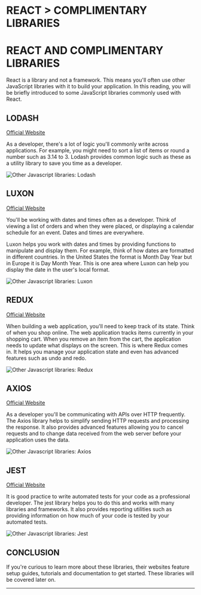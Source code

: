 # REACT > COMPLIMENTARY LIBRARIES
# REACT AND COMPLIMENTARY LIBRARIES

React is a library and not a framework. This means you'll often use other JavaScript libraries with it to build your application. In this reading, you will be briefly introduced to some JavaScript libraries commonly used with React.

## LODASH

[Official Website](https://lodash.com/)

As a developer, there's a lot of logic you'll commonly write across applications. For example, you might need to sort a list of items or round a number such as 3.14 to 3. Lodash provides common logic such as these as a utility library to save you time as a developer.

![Other Javascript libraries: Lodash](https://d3c33hcgiwev3.cloudfront.net/imageAssetProxy.v1/6PPhvQmNRMmz4b0JjSTJAg_2fa2b1bd3ab94ace92fd29cc0f2552e1_lodash.png?expiry=1750118400000&hmac=XHVrVjZw-43DvQqdUYkl4oYLq7uZ-gclzDZff88MwIA)

## LUXON

[Official Website](https://moment.github.io/luxon/#/)

You'll be working with dates and times often as a developer. Think of viewing a list of orders and when they were placed, or displaying a calendar schedule for an event. Dates and times are everywhere.

Luxon helps you work with dates and times by providing functions to manipulate and display them. For example, think of how dates are formatted in different countries. In the United States the format is Month Day Year but in Europe it is Day Month Year. This is one area where Luxon can help you display the date in the user's local format.

![Other Javascript libraries: Luxon](https://d3c33hcgiwev3.cloudfront.net/imageAssetProxy.v1/DJVPki_uTtKVT5Iv7h7SnQ_4e9070251db24d8db87a7ccd13befde1_luxon.png?expiry=1750118400000&hmac=aTjVRCVrMFnysieAtRjyCT-b0Lpyp8CBLFvhDsqNdzo)

## REDUX

[Official Website](https://redux.js.org/)

When building a web application, you'll need to keep track of its state. Think of when you shop online. The web application tracks items currently in your shopping cart. When you remove an item from the cart, the application needs to update what displays on the screen. This is where Redux comes in. It helps you manage your application state and even has advanced features such as undo and redo.

![Other Javascript libraries: Redux](https://d3c33hcgiwev3.cloudfront.net/imageAssetProxy.v1/qIYlcXXASmGGJXF1wNpheQ_6685db7e36ad4e888d597c9ab8555ae1_redux.png?expiry=1750118400000&hmac=uAcKM68zON5QyLYnUKM0DeY7vTNrrr6YIty7WTt4Lqk)

## AXIOS

[Official Website](https://axios-http.com/)

As a developer you'll be communicating with APIs over HTTP frequently. The Axios library helps to simplify sending HTTP requests and processing the response. It also provides advanced features allowing you to cancel requests and to change data received from the web server before your application uses the data.

![Other Javascript libraries: Axios](https://d3c33hcgiwev3.cloudfront.net/imageAssetProxy.v1/e4ATjMUyQ_GAE4zFMtPx6w_b150947697044d898fae5ad6ae0b4ee1_axios.png?expiry=1750118400000&hmac=WP7JgmTPknApToVJ4FBsD7bSVknZJlha-2196ldqv4o)

## JEST

[Official Website](https://jestjs.io/)

It is good practice to write automated tests for your code as a professional developer. The jest library helps you to do this and works with many libraries and frameworks. It also provides reporting utilities such as providing information on how much of your code is tested by your automated tests.

![Other Javascript libraries: Jest](https://d3c33hcgiwev3.cloudfront.net/imageAssetProxy.v1/OyjC8JaDR6yowvCWgyeswQ_0a9ae6e00b564488b2683f0612f1e5e1_jest.png?expiry=1750118400000&hmac=7cMGESLQqFD9sMmHZUAbJEcWHkxVxrvVdDl2Dh8R3-8)

## CONCLUSION

If you're curious to learn more about these libraries, their websites feature setup guides, tutorials and documentation to get started. These libraries will be covered later on.

- - -

